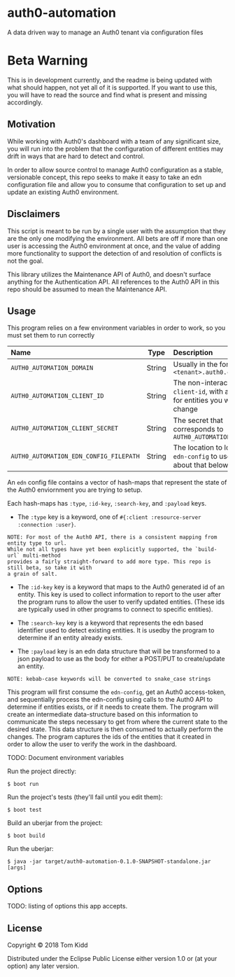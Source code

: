 # auth0-automation

A data driven way to manage an Auth0 tenant via configuration files

# Beta Warning

This is in development currently, and the readme is being updated with what should happen, not yet all of
it is supported. If you want to use this, you will have to read the source and find what is present and
missing accordingly.

## Motivation

While working with Auth0's dashboard with a team of any significant size, you will run into the problem
that the configuration of different entities may drift in ways that are hard to detect and control.

In order to allow source control to manage Auth0 configuration as a stable, versionable concept, this repo
seeks to make it easy to take an edn configuration file and allow you to consume that configuration to set
up and update an existing Auth0 environment.

## Disclaimers

This script is meant to be run by a single user with the assumption that they are the only one modifying the
environment. All bets are off if more than one user is accessing the Auth0 environment at once, and the value of
adding more functionality to support the detection of and resolution of conflicts is not the goal.

This library utilizes the Maintenance API of Auth0, and doesn't surface anything for the Authentication API.
All references to the Auth0 API in this repo should be assumed to mean the Maintenance API.

## Usage

This program relies on a few environment variables in order to work, so you must set them to run correctly

| Name | Type |  Description |
|:-----|:----:|:-------------|
| `AUTH0_AUTOMATION_DOMAIN` | String | Usually in the form of `<tenant>.auth0.com` |
| `AUTH0_AUTOMATION_CLIENT_ID` | String | The non-interactive `client-id`, with all scopes for entities you wish to change |
| `AUTH0_AUTOMATION_CLIENT_SECRET` | String | The secret that corresponds to `AUTH0_AUTOMATION_CLIENT_ID` |
| `AUTH0_AUTOMATION_EDN_CONFIG_FILEPATH` | String | The location to look for the `edn-config` to use, more about that below |

An `edn` config file contains a vector of hash-maps that represent the state of the Auth0 enviornment you are
trying to setup.

Each hash-maps has `:type`, `:id-key`, `:search-key`, and `:payload` keys.
* The `:type` key is a keyword, one of `#{:client :resource-server :connection :user}`.
```
NOTE: For most of the Auth0 API, there is a consistent mapping from entity type to url.
While not all types have yet been explicitly supported, the `build-url` multi-method
provides a fairly straight-forward to add more type. This repo is still beta, so take it with
a grain of salt.
```

* The `:id-key` key is a keyword that maps to the Auth0 generated id of an entity. This key is used to collect
information to report to the user after the program runs to allow the user to verify updated entities. (These
ids are typically used in other programs to connect to specific entities).

* The `:search-key` key is a keyword that represents the edn based identifier used to detect existing entities.
It is usedby the program to determine if an entity already exists.

* The `:payload` key is an edn data structure that will be transformed to a json payload to use as the body for
either a POST/PUT to create/update an entity.
```
NOTE: kebab-case keywords will be converted to snake_case strings
```

This program will first consume the `edn-config`, get an Auth0 access-token, and sequentially process the
edn-config using calls to the Auth0 API to determine if entities exists, or if it needs to create them. The
program will create an intermediate data-structure based on this information to communicate the steps necessary
to get from where the current state to the desired state. This data structure is then consumed to actually perform
the changes. The program captures the ids of the entities that it created in order to allow the user to verify the work in the dashboard.

TODO: Document environment variables

Run the project directly:

    $ boot run

Run the project's tests (they'll fail until you edit them):

    $ boot test

Build an uberjar from the project:

    $ boot build

Run the uberjar:

    $ java -jar target/auth0-automation-0.1.0-SNAPSHOT-standalone.jar [args]

## Options

TODO: listing of options this app accepts.

## License

Copyright © 2018 Tom Kidd

Distributed under the Eclipse Public License either version 1.0 or (at
your option) any later version.
